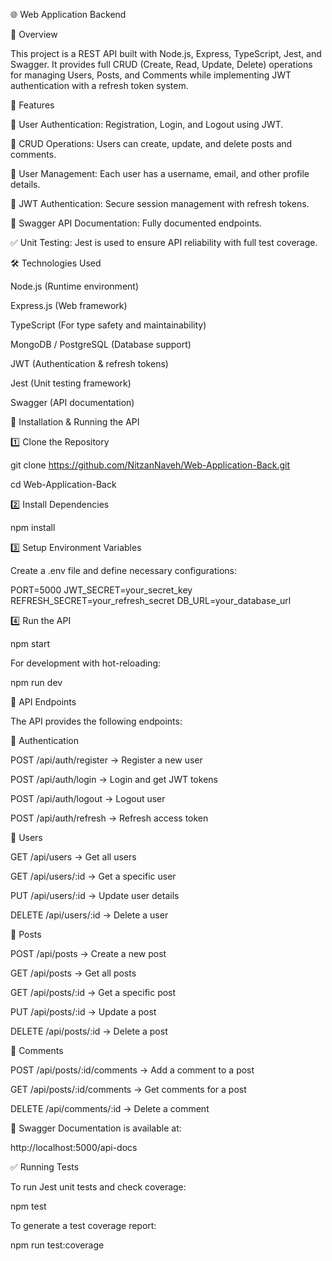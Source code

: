 🌐 Web Application Backend

📌 Overview

This project is a REST API built with Node.js, Express, TypeScript, Jest, and Swagger.
It provides full CRUD (Create, Read, Update, Delete) operations for managing Users, Posts, and Comments while implementing JWT authentication with a refresh token system.

🎯 Features

🔐 User Authentication: Registration, Login, and Logout using JWT.

📝 CRUD Operations: Users can create, update, and delete posts and comments.

👥 User Management: Each user has a username, email, and other profile details.

🔄 JWT Authentication: Secure session management with refresh tokens.

📖 Swagger API Documentation: Fully documented endpoints.

✅ Unit Testing: Jest is used to ensure API reliability with full test coverage.

🛠 Technologies Used

Node.js (Runtime environment)

Express.js (Web framework)

TypeScript (For type safety and maintainability)

MongoDB / PostgreSQL (Database support)

JWT (Authentication & refresh tokens)

Jest (Unit testing framework)

Swagger (API documentation)

🚀 Installation & Running the API

1️⃣ Clone the Repository

git clone https://github.com/NitzanNaveh/Web-Application-Back.git

cd Web-Application-Back

2️⃣ Install Dependencies

npm install

3️⃣ Setup Environment Variables

Create a .env file and define necessary configurations:

PORT=5000
JWT_SECRET=your_secret_key
REFRESH_SECRET=your_refresh_secret
DB_URL=your_database_url

4️⃣ Run the API

npm start

For development with hot-reloading:

npm run dev

📲 API Endpoints

The API provides the following endpoints:

🔐 Authentication

POST /api/auth/register → Register a new user

POST /api/auth/login → Login and get JWT tokens

POST /api/auth/logout → Logout user

POST /api/auth/refresh → Refresh access token

👥 Users

GET /api/users → Get all users

GET /api/users/:id → Get a specific user

PUT /api/users/:id → Update user details

DELETE /api/users/:id → Delete a user

📝 Posts

POST /api/posts → Create a new post

GET /api/posts → Get all posts

GET /api/posts/:id → Get a specific post

PUT /api/posts/:id → Update a post

DELETE /api/posts/:id → Delete a post

💬 Comments

POST /api/posts/:id/comments → Add a comment to a post

GET /api/posts/:id/comments → Get comments for a post

DELETE /api/comments/:id → Delete a comment

📖 Swagger Documentation is available at:

http://localhost:5000/api-docs

✅ Running Tests

To run Jest unit tests and check coverage:

npm test

To generate a test coverage report:

npm run test:coverage

